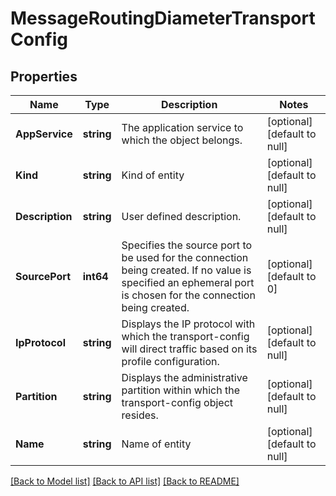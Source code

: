 # MessageRoutingDiameterTransportConfig

## Properties
Name | Type | Description | Notes
------------ | ------------- | ------------- | -------------
**AppService** | **string** | The application service to which the object belongs. | [optional] [default to null]
**Kind** | **string** | Kind of entity | [optional] [default to null]
**Description** | **string** | User defined description. | [optional] [default to null]
**SourcePort** | **int64** | Specifies the source port to be used for the connection being created. If no value is specified an ephemeral port is chosen for the connection being created. | [optional] [default to 0]
**IpProtocol** | **string** | Displays the IP protocol with which the transport-config will direct traffic based on its profile configuration. | [optional] [default to null]
**Partition** | **string** | Displays the administrative partition within which the transport-config object resides. | [optional] [default to null]
**Name** | **string** | Name of entity | [optional] [default to null]

[[Back to Model list]](../README.md#documentation-for-models) [[Back to API list]](../README.md#documentation-for-api-endpoints) [[Back to README]](../README.md)


